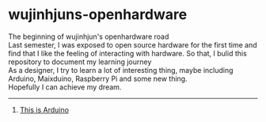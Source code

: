 # wujinhjuns-openhardware
The beginning of wujinhjun's openhardware road  
Last semester, I was exposed to open source hardware for the first time and find that I like the feeling of interacting with hardware. So that, I bulid this repository to document my learning journey  
As a designer, I try to learn a lot of interesting thing, maybe including Arduino, Maixduino, Raspberry Pi and some new thing.  
Hopefully I can achieve my dream.  
********
1. [This is Arduino](https://github.com/wujinhjun/wujinhjuns-openhardware/tree/main/Arduino_exercise)
